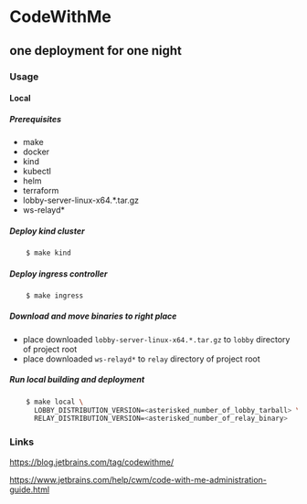 # CodeWithMe

## one deployment for one night

### Usage

#### Local

##### Prerequisites

 - make
 - docker
 - kind
 - kubectl
 - helm
 - terraform
 - lobby-server-linux-x64.*.tar.gz
 - ws-relayd*

##### Deploy kind cluster

```bash
    $ make kind
```

##### Deploy ingress controller

```bash
    $ make ingress
```

##### Download and move binaries to right place

 - place downloaded `lobby-server-linux-x64.*.tar.gz` to `lobby` directory of project root
 - place downloaded `ws-relayd*` to `relay` directory of project root

##### Run local building and deployment

```bash
    $ make local \
      LOBBY_DISTRIBUTION_VERSION=<asterisked_number_of_lobby_tarball> \
      RELAY_DISTRIBUTION_VERSION=<asterisked_number_of_relay_binary>
```

### Links

https://blog.jetbrains.com/tag/codewithme/

https://www.jetbrains.com/help/cwm/code-with-me-administration-guide.html
